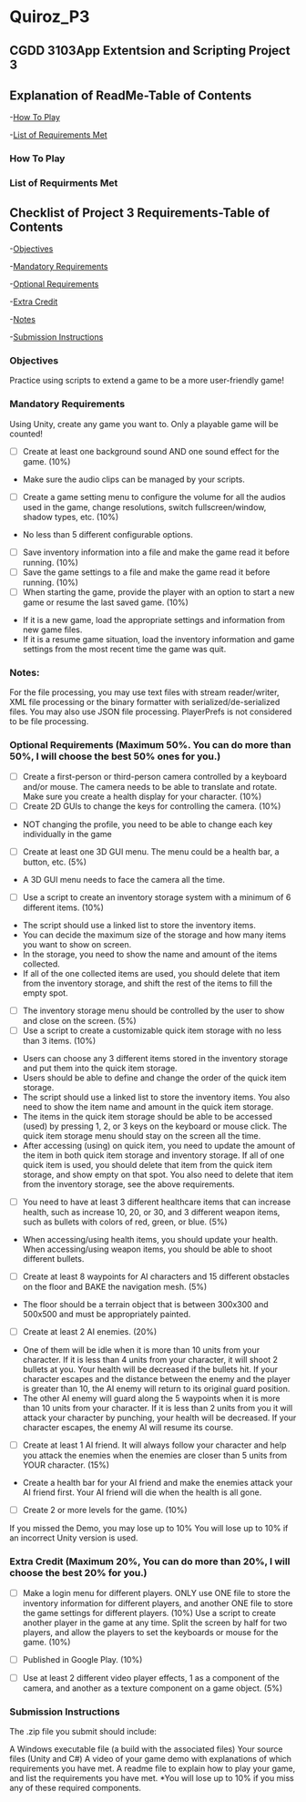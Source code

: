 # Quiroz_P3
 ## CGDD 3103App Extentsion and Scripting Project 3

## Explanation of ReadMe-Table of Contents
-[How To Play](how-to-play)

-[List of Requirements Met](list-of-requirements-met)


### How To Play


### List of Requirments Met

## Checklist of Project 3 Requirements-Table of Contents
-[Objectives](#objectives)

-[Mandatory Requirements](mandatory-requirements)

-[Optional Requirements](optional-requirements)

-[Extra Credit](extra-credit)

-[Notes](notes)

-[Submission Instructions](submission-instructions)
 
 
### Objectives

Practice using scripts to extend a game to be a more user-friendly game!

### Mandatory Requirements

Using Unity, create any game you want to. Only a playable game will be counted!

- [ ] Create at least one background sound AND one sound effect for the game. (10%)
-  Make sure the audio clips can be managed by your scripts. 
- [ ] Create a game setting menu to configure the volume for all the audios used in the game, change resolutions, switch fullscreen/window, shadow types, etc. (10%)
-  No less than 5 different configurable options. 
- [ ] Save inventory information into a file and make the game read it before running. (10%)
- [ ] Save the game settings to a file and make the game read it before running. (10%)
- [ ] When starting the game, provide the player with an option to start a new game or resume the last saved game. (10%)
-  If it is a new game, load the appropriate settings and information from new game files.
- If it is a resume game situation, load the inventory information and game settings from the most recent time the game was quit. 

### Notes:

For the file processing, you may use text files with stream reader/writer, XML file processing or the binary formatter with serialized/de-serialized files. You may also use JSON file processing.  PlayerPrefs is not considered to be file processing. 

### Optional Requirements (Maximum 50%. You can do more than 50%, I will choose the best 50% ones for you.)

- [ ] Create a first-person or third-person camera controlled by a keyboard and/or mouse. The camera needs to be able to translate and rotate. Make sure you create a health display for your character. (10%)
- [ ] Create 2D GUIs to change the keys for controlling the camera. (10%)
- NOT changing the profile, you need to be able to change each key individually in the game 
- [ ] Create at least one 3D GUI menu. The menu could be a health bar, a button, etc. (5%)
- A 3D GUI menu needs to face the camera all the time. 
- [ ] Use a script to create an inventory storage system with a minimum of 6 different items. (10%)
- The script should use a linked list to store the inventory items.
- You can decide the maximum size of the storage and how many items you want to show on screen.
- In the storage, you need to show the name and amount of the items collected.
- If all of the one collected items are used, you should delete that item from the inventory storage, and shift the rest of the items to fill the empty spot. 
- [ ] The inventory storage menu should be controlled by the user to show and close on the screen. (5%)
- [ ] Use a script to create a customizable quick item storage with no less than 3 items. (10%)
- Users can choose any 3 different items stored in the inventory storage and put them into the quick item storage.
- Users should be able to define and change the order of the quick item storage.
- The script should use a linked list to store the inventory items. You also need to show the item name and amount in the quick item storage.
- The items in the quick item storage should be able to be accessed (used) by pressing 1, 2, or 3 keys on the keyboard or mouse click. The quick item storage menu should stay on the screen all the time.
- After accessing (using) on quick item, you need to update the amount of the item in both quick item storage and inventory storage. If all of one quick item is used, you should delete that item from the quick item storage, and show empty on that spot. You also need to delete that item from the inventory storage, see the above requirements. 
- [ ] You need to have at least 3 different healthcare items that can increase health, such as increase 10, 20, or 30, and 3 different weapon items, such as bullets with colors of red, green, or blue. (5%)
- When accessing/using health items, you should update your health. When accessing/using weapon items, you should be able to shoot different bullets. 
- [ ] Create at least 8 waypoints for AI characters and 15 different obstacles on the floor and BAKE the navigation mesh. (5%)
- The floor should be a terrain object that is between 300x300 and 500x500 and must be appropriately painted. 
- [ ] Create at least 2 AI enemies. (20%)
- One of them will be idle when it is more than 10 units from your character. If it is less than 4 units from your character, it will shoot 2 bullets at you. Your health will be decreased if the bullets hit. If your character escapes and the distance between the enemy and the player is greater than 10, the AI enemy will return to its original guard position.
- The other AI enemy will guard along the 5 waypoints when it is more than 10 units from your character. If it is less than 2 units from you it will attack your character by punching, your health will be decreased. If your character escapes, the enemy AI will resume its course.  
- [ ] Create at least 1 AI friend. It will always follow your character and help you attack the enemies when the enemies are closer than 5 units from YOUR character. (15%)
- Create a health bar for your AI friend and make the enemies attack your AI friend first. Your AI friend will die when the health is all gone. 
- [ ] Create 2 or more levels for the game. (10%)

If you missed the Demo, you may lose up to 10%
You will lose up to 10% if an incorrect Unity version is used.


### Extra Credit (Maximum 20%, You can do more than 20%, I will choose the best 20% for you.)

- [ ] Make a login menu for different players. ONLY use ONE file to store the inventory information for different players, and another ONE file to store the game settings for different players. (10%)
Use a script to create another player in the game at any time. Split the screen by half for two players, and allow the players to set the keyboards or mouse for the game. (10%)
- [ ] Published in Google Play. (10%)
- [ ] Use at least 2 different video player effects, 1 as a component of the camera, and another as a texture component on a game object.  (5%)


### Submission Instructions

The .zip file you submit should include:

  A Windows executable file (a build with the associated files)
  Your source files (Unity and C#)
  A video of your game demo with explanations of which requirements you have met.
  A readme file to explain how to play your game, and list the requirements you have met.
  *You will lose up to 10% if you miss any of these required components.
